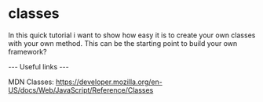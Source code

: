 # classes

In this quick tutorial i want to show how easy it is to create your own classes with your own method. This can be the starting point to build your  own framework?

--- Useful links ---

MDN Classes:
https://developer.mozilla.org/en-US/docs/Web/JavaScript/Reference/Classes
